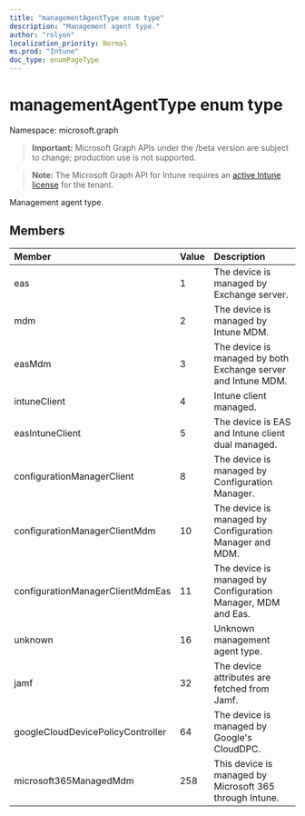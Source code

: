 ```yaml
---
title: "managementAgentType enum type"
description: "Management agent type."
author: "rolyon"
localization_priority: Normal
ms.prod: "Intune"
doc_type: enumPageType
---
```


# managementAgentType enum type

Namespace: microsoft.graph

> **Important:** Microsoft Graph APIs under the /beta version are subject to change; production use is not supported.

> **Note:** The Microsoft Graph API for Intune requires an [active Intune license](https://go.microsoft.com/fwlink/?linkid=839381) for the tenant.

Management agent type.

## Members
|Member|Value|Description|
|:---|:---|:---|
|eas|1|The device is managed by Exchange server.|
|mdm|2|The device is managed by Intune MDM.|
|easMdm|3|The device is managed by both Exchange server and Intune MDM.|
|intuneClient|4|Intune client managed.|
|easIntuneClient|5|The device is EAS and Intune client dual managed.|
|configurationManagerClient|8|The device is managed by Configuration Manager.|
|configurationManagerClientMdm|10|The device is managed by Configuration Manager and MDM.|
|configurationManagerClientMdmEas|11|The device is managed by Configuration Manager, MDM and Eas.|
|unknown|16|Unknown management agent type.|
|jamf|32|The device attributes are fetched from Jamf.|
|googleCloudDevicePolicyController|64|The device is managed by Google's CloudDPC.|
|microsoft365ManagedMdm|258|This device is managed by Microsoft 365 through Intune.|



